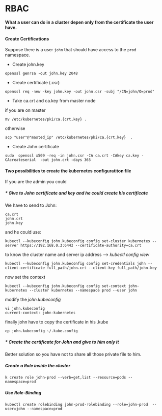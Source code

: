 # RBAC

**What a user can do in a cluster depen only from the certificate the user have.**

#### Create Certifications

Suppose there is a user  `john` that should have access to the `prod` namespace.

* Create john.key

`openssl genrsa -out john.key 2048` 

* Create certificate (.csr)

`openssl req -new -key john.key -out john.csr -subj "/CN=john/O=prod"`

* Take ca.crt and ca.key from master node

if you are on master

`mv /etc/kubernetes/pki/ca.{crt,key} .`

otherwise 

`scp "user"@"masted_ip" /etc/kubernetes/pki/ca.{crt,key}  .` 

* Create John certificate

`sudo  openssl x509 -req -in john.csr -CA ca.crt -CAkey ca.key -CAcreateserial  -out john.crt -days 365`


#### Two possibilities to create the kubernetes configuratiton file

If you are the admin you could 

##### * Give to John certificate and key and he could create his certificate

We have to send to John:

```
ca.crt
john.crt
john.key
```

and he could use:

`kubectl --kubeconfig john.kubeconfig config set-cluster kubernetes --server https://192.168.0.3:6443 --certificate-authority=ca.crt`

to know the cluster name and server ip address --> *kubectl config view*

```kubectl --kubeconfig john.kubeconfig config set-credentials john --client-certificate full_path/john.crt --client-key full_path/john.key  ```

now set the context

`kubectl --kubeconfig john.kubeconfig config set-context john-kubernetes --cluster kubernetes --namespace prod --user john`

modify the *john.kubeconfig*

```
vi john.kubeconfig
current-context: john-kubernetes 
```

finally john have to copy the certificate in his .kube

```
cp john.kubeconfig ~/.kube.config
```

##### * Create the certificate for John and give to him only it  

Better solution so you have not to share all those private file to him.



##### Create a Role inside the cluster


```
k create role john-prod --verb=get,list --resource=pods --namespace=prod
```

##### Use Role-Binding

```
kubectl create rolebinding john-prod-rolebinding --role=john-prod  --user=john --namespace=prod
```



